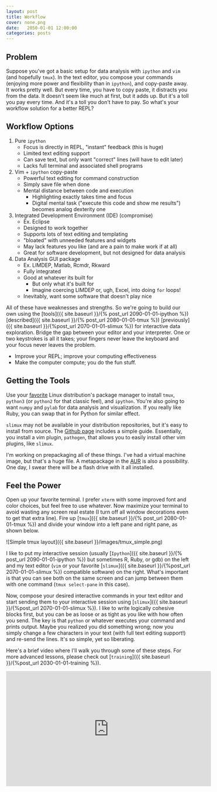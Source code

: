 ```yaml
---
layout: post
title: Workflow
cover: none.png
date:   2050-01-01 12:00:00
categories: posts
---
```


Problem
---

Suppose you've got a basic setup for data analysis with `ipython` and `vim` (and hopefully `tmux`).  In the text editor, you compose your commands (enjoying more power and flexibility than in `ipython`), and copy-paste away.  It works pretty well.  But every time, you have to copy paste, it distracts you from the data.  It doesn't seem like much at first, but it adds up.  But it's a toll you pay every time.  And it's a toll you don't have to pay.  So what's your workflow solution for a better REPL?

Workflow Options
---

1. Pure `ipython`
    + Focus is directly in REPL, "instant" feedback (this is huge)
    - Limited text editing support
    - Can save text, but only want "correct" lines (will have to edit later)
    - Lacks full terminal and associated shell programs
2. Vim + `ipython` copy-paste
    + Powerful text editing for command construction
    + Simply save file when done
    - Mental distance between code and execution
        * Highlighting exactly takes time and focus
        * Digital mental task ("execute this code and show me results") becomes analog dexterity one
3. Integrated Development Environment (IDE) (compromise)
    * Ex. Eclipse
    + Designed to work together
    + Supports lots of text editing and templating
    - "bloated" with unneeded features and widgets
    - May lack features you like (and are a pain to make work if at all)
    - Great for software development, but not designed for data analysis
4. Data Analysis GUI package
    * Ex. LIMDEP, Matlab, Rcmdr, Rkward
    + Fully integrated
    + Good at whatever its built for
        - But only what it's built for
        * Imagine coercing LIMDEP or, ugh, Excel, into doing `for` loops!
    + Inevitably, want some software that doesn't play nice

All of these have weaknesses and strengths.  So we're going to build our own using the [tools]({{ site.baseurl }}/{% post_url 2090-01-01-ipython %}) [described]({{ site.baseurl }}/{% post_url 2080-01-01-tmux %}) [previously]({{ site.baseurl }}/{%post_url 2070-01-01-slimux %}) for interactive data exploration.  Bridge the gap between your editor and your interpreter.  One or two keystrokes is all it takes; your fingers never leave the keyboard and your focus never leaves the problem.

* Improve your REPL; improve your computing effectiveness
* Make the computer compute; you do the fun stuff.

Getting the Tools
---

Use your [favorite](https://www.archlinux.org) Linux distribution's package manager to install `tmux`, `python3` (or `python2` for that classic feel), and `ipython`.  You're also going to want `numpy` and `pylab` for data analysis and visualization.  If you really like Ruby, you can swap that in for Python for similar effect.

`slimux` may not be available in your distribution repositories, but it's easy to install from source.  The [Github page](https://github.com/epeli/slimux) includes a simple guide.  Essentially, you install a vim plugin, `pathogen`, that allows you to easily install other vim plugins, like `slimux`.

I'm working on prepackaging all of these things.  I've had a virtual machine image, but that's a huge file.  A metapackage in the [AUR](https://aur.archlinux.org) is also a possibility.  One day, I swear there will be a flash drive with it all installed.

Feel the Power
---

Open up your favorite terminal.  I prefer `xterm` with some improved font and color choices, but feel free to use whatever.  Now maximize your terminal to avoid wasting any screen real estate (I turn off all window decorations even to get that extra line).  Fire up [`tmux`]({{ site.baseurl }}/{% post_url 2080-01-01-tmux %}) and divide your window into a left pane and right pane, as shown below.

![Simple tmux layout]({{ site.baseurl }}/images/tmux_simple.png)

I like to put my interactive session (usually [`Ipython`]({{ site.baseurl }}/{% post_url 2090-01-01-ipython %}) but sometimes R, Ruby, or gdb) on the left and my text editor (`vim` or your favorite [`slimux`]({{ site.baseurl }}/{%post_url 2070-01-01-slimux %}) compatible software) on the right.  What's important is that you can see both on the same screen and can jump between them with one command (`tmux select-pane` in this case).

Now, compose your desired interactive commands in your text editor and start sending them to your interactive session using [`slimux`]({{ site.baseurl }}/{%post_url 2070-01-01-slimux %}).  I like to write logically cohesive blocks first, but you can be as loose or as tight as you like with how often you send.  The key is that `python` or whatever executes your command and prints output.  Maybe you realized you did something wrong; now you simply change a few characters in your text (with full text editing support!) and re-send the lines.  It's so simple, yet so liberating.

Here's a brief video where I'll walk you through some of these steps.  For more advanced lessons, please check out [`training`]({{ site.baseurl }}/{%post_url 2030-01-01-training %}).

<iframe width="560" height="315" src="https://www.youtube.com/embed/F9VeY5KFDl8" frameborder="0"> </iframe>
